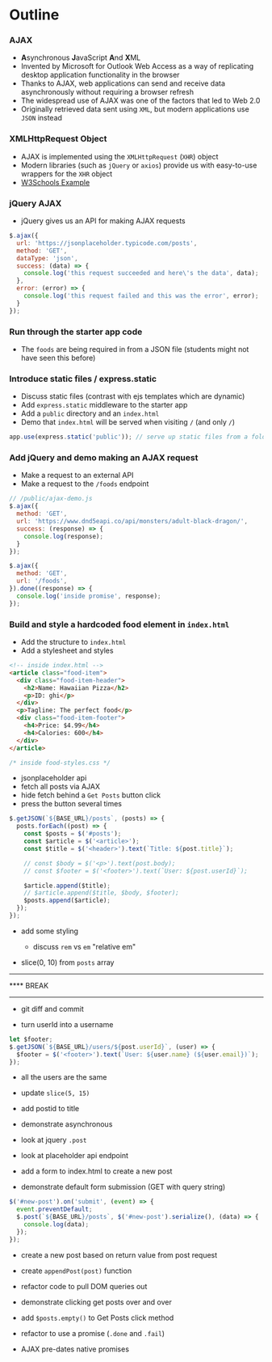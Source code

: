# Outline

### AJAX
* **A**synchronous **J**avaScript **A**nd **X**ML
* Invented by Microsoft for Outlook Web Access as a way of replicating desktop application functionality in the browser
* Thanks to AJAX, web applications can send and receive data asynchronously without requiring a browser refresh
* The widespread use of AJAX was one of the factors that led to Web 2.0
* Originally retrieved data sent using `XML`, but modern applications use `JSON` instead

### XMLHttpRequest Object
* AJAX is implemented using the `XMLHttpRequest` (`XHR`) object
* Modern libraries (such as `jQuery` or `axios`) provide us with easy-to-use wrappers for the `XHR` object
* [W3Schools Example](https://www.w3schools.com/xml/xml_http.asp)

### jQuery AJAX
* jQuery gives us an API for making AJAX requests

```js
$.ajax({
  url: 'https://jsonplaceholder.typicode.com/posts',
  method: 'GET',
  dataType: 'json',
  success: (data) => {
    console.log('this request succeeded and here\'s the data', data);
  },
  error: (error) => {
    console.log('this request failed and this was the error', error);
  }
});
```

### Run through the starter app code
* The `foods` are being required in from a JSON file (students might not have seen this before)

### Introduce static files / express.static
* Discuss static files (contrast with ejs templates which are dynamic)
* Add `express.static` middleware to the starter app
* Add a `public` directory and an `index.html`
* Demo that `index.html` will be served when visiting `/` (and only `/`)

```js
app.use(express.static('public')); // serve up static files from a folder name "public"
```

### Add jQuery and demo making an AJAX request
* Make a request to an external API
* Make a request to the `/foods` endpoint

```js
// /public/ajax-demo.js
$.ajax({
  method: 'GET',
  url: 'https://www.dnd5eapi.co/api/monsters/adult-black-dragon/',
  success: (response) => {
    console.log(response);
  }
});

$.ajax({
  method: 'GET',
  url: '/foods',
}).done((response) => {
  console.log('inside promise', response);
});
```

### Build and style a hardcoded food element in `index.html`
* Add the structure to `index.html`
* Add a stylesheet and styles

```html
<!-- inside index.html -->
<article class="food-item">
  <div class="food-item-header">
    <h2>Name: Hawaiian Pizza</h2>
    <p>ID: ghi</p>
  </div>
  <p>Tagline: The perfect food</p>
  <div class="food-item-footer">
    <h4>Price: $4.99</h4>
    <h4>Calories: 600</h4>
  </div>
</article>
```

```css
/* inside food-styles.css */

```

* jsonplaceholder api
* fetch all posts via AJAX
* hide fetch behind a `Get Posts` button click
* press the button several times

```js
$.getJSON(`${BASE_URL}/posts`, (posts) => {
  posts.forEach((post) => {
    const $posts = $('#posts');
    const $article = $('<article>');
    const $title = $('<header>').text(`Title: ${post.title}`);

    // const $body = $('<p>').text(post.body);
    // const $footer = $('<footer>').text(`User: ${post.userId}`);

    $article.append($title);
    // $article.append($title, $body, $footer);
    $posts.append($article);
  });
});
```

* add some styling
  * discuss `rem` vs `em` "relative em"

* slice(0, 10) from `posts` array

****
**** BREAK
****

* git diff and commit

* turn userId into a username

```js
let $footer;
$.getJSON(`${BASE_URL}/users/${post.userId}`, (user) => {
  $footer = $('<footer>').text(`User: ${user.name} (${user.email})`);
});
```

* all the users are the same
* update `slice(5, 15)`

* add postid to title
* demonstrate asynchronous

* look at jquery `.post`
* look at placeholder api endpoint

* add a form to index.html to create a new post

* demonstrate default form submission (GET with query string)

```js
$('#new-post').on('submit', (event) => {
  event.preventDefault;
  $.post(`${BASE_URL}/posts`, $('#new-post').serialize(), (data) => {
    console.log(data);
  });
});
```

* create a new post based on return value from post request
* create `appendPost(post)` function

* refactor code to pull DOM queries out

* demonstrate clicking get posts over and over
* add `$posts.empty()` to Get Posts click method

* refactor to use a promise (`.done` and `.fail`)
* AJAX pre-dates native promises
